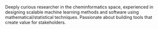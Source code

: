 Deeply curious researcher in the cheminformatics space, experienced in designing scalable machine learning methods and software using mathematical/statistical techniques. Passionate about building tools that create value for stakeholders.